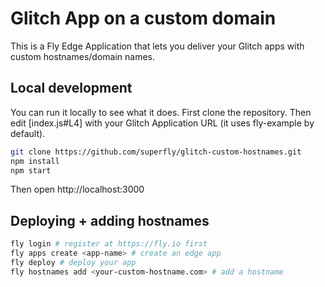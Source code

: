 # Glitch App on a custom domain

This is a Fly Edge Application that lets you deliver your Glitch apps with custom hostnames/domain names.

## Local development

You can run it locally to see what it does. First clone the repository. Then edit [index.js#L4] with your Glitch Application URL (it uses fly-example by default).

```bash
git clone https://github.com/superfly/glitch-custom-hostnames.git
npm install
npm start
```

Then open http://localhost:3000

## Deploying + adding hostnames

```bash
fly login # register at https://fly.io first
fly apps create <app-name> # create an edge app
fly deploy # deploy your app
fly hostnames add <your-custom-hostname.com> # add a hostname
```